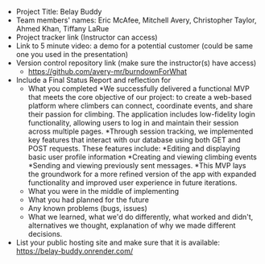 * Project Title: Belay Buddy
* Team members' names: Eric McAfee, Mitchell Avery, Christopher Taylor, Ahmed Khan, Tiffany LaRue
* Project tracker link (Instructor can access)
* Link to 5 minute video: a demo for a potential customer (could be same one you used in the presentation)
* Version control repository link (make sure the instructor(s) have access)
  * https://github.com/avery-mr/burndownForWhat
* Include a Final Status Report and reflection for
  * What you completed
    *We successfully delivered a functional MVP that meets the core objective of our project: to create a web-based platform where climbers can connect, coordinate 
     events, and share their passion for climbing. The application includes low-fidelity login functionality, allowing users to log in and maintain their session 
     across multiple pages.
    *Through session tracking, we implemented key features that interact with our database using both GET and POST requests. These features include:
      *Editing and displaying basic user profile information
      *Creating and viewing climbing events
      *Sending and viewing previously sent messages.
    *This MVP lays the groundwork for a more refined version of the app with expanded functionality and improved user experience in future iterations. 
  * What you were in the middle of implementing
  * What you had planned for the future
  * Any known problems (bugs, issues)
  * What we learned, what we'd do differently, what worked and didn't, alternatives we thought, explanation of why we made different decisions.
* List your public hosting site and make sure that it is available: https://belay-buddy.onrender.com/
